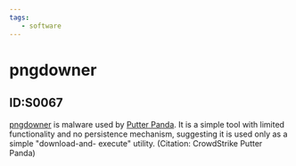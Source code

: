 ```yaml
---
tags:
   - software
---
```

# pngdowner
## ID:S0067
[pngdowner](software/S0067) is malware used by [Putter Panda](groups/G0024). It is a simple tool with limited functionality and no persistence mechanism, suggesting it is used only as a simple "download-and-
execute" utility. (Citation: CrowdStrike Putter Panda)
